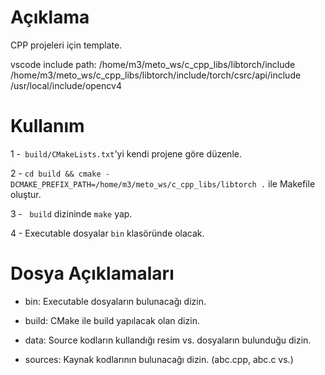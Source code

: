 # Açıklama
CPP projeleri için template.

vscode include path:
/home/m3/meto_ws/c_cpp_libs/libtorch/include
/home/m3/meto_ws/c_cpp_libs/libtorch/include/torch/csrc/api/include
/usr/local/include/opencv4

# Kullanım
1 -``` build/CMakeLists.txt```'yi kendi projene göre düzenle.
 

2 - ``` cd build && cmake -DCMAKE_PREFIX_PATH=/home/m3/meto_ws/c_cpp_libs/libtorch . ``` ile Makefile oluştur.
 

3 -  ``` build``` dizininde ```make``` yap.


4 - Executable dosyalar ```bin``` klasöründe olacak.



# Dosya Açıklamaları
 - bin: Executable dosyaların bulunacağı dizin.
 
 
 - build: CMake ile build yapılacak olan dizin.


- data: Source kodların kullandığı resim vs. dosyaların bulunduğu dizin.


- sources: Kaynak kodlarının bulunacağı dizin. (abc.cpp, abc.c vs.)
